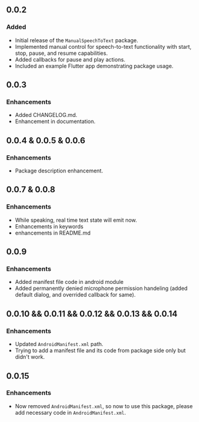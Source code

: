 ## 0.0.2

### Added

- Initial release of the `ManualSpeechToText` package.
- Implemented manual control for speech-to-text functionality with start, stop, pause, and resume capabilities.
- Added callbacks for pause and play actions.
- Included an example Flutter app demonstrating package usage.

## 0.0.3

### Enhancements

- Added CHANGELOG.md.
- Enhancement in documentation.

## 0.0.4 & 0.0.5 & 0.0.6

### Enhancements

- Package description enhancement.

## 0.0.7 & 0.0.8

### Enhancements

- While speaking, real time text state will emit now.
- Enhancements in keywords
- enhancements in README.md

## 0.0.9

### Enhancements

- Added manifest file code in android module
- Added permanently denied microphone permission handeling (added default dialog, and overrided callback for same).

## 0.0.10 && 0.0.11 && 0.0.12 && 0.0.13 && 0.0.14

### Enhancements

- Updated `AndroidManifest.xml` path.
- Trying to add a manifest file and its code from package side only but didn't work.

## 0.0.15

### Enhancements

- Now removed `AndroidManifest.xml`, so now to use this package, please add necessary code in `AndroidManifest.xml`.
